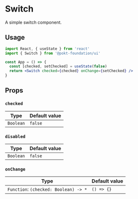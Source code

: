 # Switch

A simple switch component.

## Usage

```jsx
import React, { useState } from 'react'
import { Switch } from '@pokt-foundation/ui'

const App = () => {
  const [checked, setChecked] = useState(false)
  return <Switch checked={checked} onChange={setChecked} />
}
```

## Props

### `checked`

| Type      | Default value |
| --------- | ------------- |
| `Boolean` | `false`       |

### `disabled`

| Type      | Default value |
| --------- | ------------- |
| `Boolean` | `false`       |

### `onChange`

| Type                                  | Default value |
| ------------------------------------- | ------------- |
| `Function`: `(checked: Boolean) -> *` | `() => {}`    |
